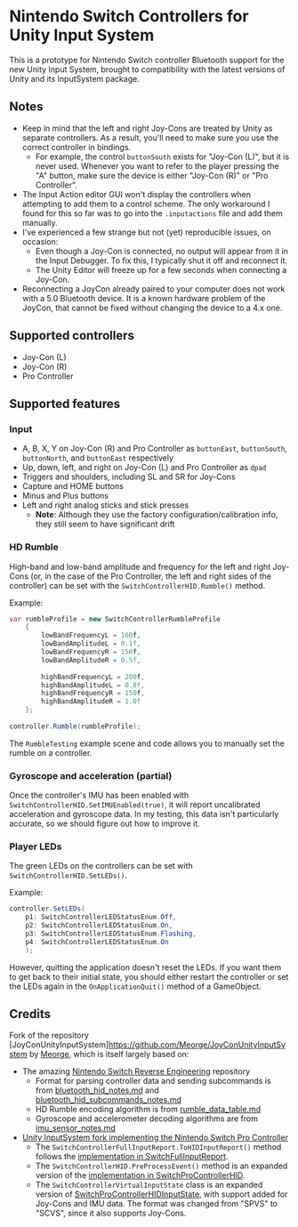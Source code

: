 # Nintendo Switch Controllers for Unity Input System

This is a prototype for Nintendo Switch controller Bluetooth support for the new Unity Input System, brought to compatibility with the latest versions of Unity and its InputSystem package.

## Notes

- Keep in mind that the left and right Joy-Cons are treated by Unity as separate controllers. As a result, you'll need to make sure you use the correct controller in bindings.
  - For example, the control `buttonSouth` exists for "Joy-Con (L)", but it is never used. Whenever you want to refer to the player pressing the "A" button, make sure the device is either "Joy-Con (R)" or "Pro Controller".
- The Input Action editor GUI won't display the controllers when attempting to add them to a control scheme. The only workaround I found for this so far was to go into the `.inputactions` file and add them manually.
- I've experienced a few strange but not (yet) reproducible issues, on occasion:
  - Even though a Joy-Con is connected, no output will appear from it in the Input Debugger. To fix this, I typically shut it off and reconnect it.
  - The Unity Editor will freeze up for a few seconds when connecting a Joy-Con.
- Reconnecting a JoyCon already paired to your computer does not work with a 5.0 Bluetooth device. It is a known hardware problem of the JoyCon, that cannot be fixed without changing the device to a 4.x one.

## Supported controllers

- Joy-Con (L)
- Joy-Con (R)
- Pro Controller

## Supported features

### Input

- A, B, X, Y on Joy-Con (R) and Pro Controller as `buttonEast`, `buttonSouth`, `buttonNorth`, and `buttonEast` respectively
- Up, down, left, and right on Joy-Con (L) and Pro Controller as `dpad`
- Triggers and shoulders, including SL and SR for Joy-Cons
- Capture and HOME buttons
- Minus and Plus buttons
- Left and right analog sticks and stick presses
  - **Note**: Although they use the factory configuration/calibration info, they still seem to have significant drift

### HD Rumble

High-band and low-band amplitude and frequency for the left and right Joy-Cons (or, in the case of the Pro Controller, the left and right sides of the controller) can be set with the `SwitchControllerHID.Rumble()` method.

Example:

```c#
var rumbleProfile = new SwitchControllerRumbleProfile
    {
        lowBandFrequencyL = 160f,
        lowBandAmplitudeL = 0.1f,
        lowBandFrequencyR = 150f,
        lowBandAmplitudeR = 0.5f,
        
        highBandFrequencyL = 200f,
        highBandAmplitudeL = 0.8f,
        highBandFrequencyR = 150f,
        highBandAmplitudeR = 1.0f
    };
        
controller.Rumble(rumbleProfile);
```

The `RumbleTesting` example scene and code allows you to manually set the rumble on a controller.

### Gyroscope and acceleration (partial)

Once the controller's IMU has been enabled with `SwitchControllerHID.SetIMUEnabled(true)`, it will report uncalibrated acceleration and gyroscope data. In my testing, this data isn't particularly accurate, so we should figure out how to improve it.

### Player LEDs

The green LEDs on the controllers can be set with `SwitchControllerHID.SetLEDs()`. 

Example:
```c#
controller.SetLEDs(
    p1: SwitchControllerLEDStatusEnum.Off,
    p2: SwitchControllerLEDStatusEnum.On,
    p3: SwitchControllerLEDStatusEnum.Flashing,
    p4: SwitchControllerLEDStatusEnum.On
    );
```

However, quitting the application doesn't reset the LEDs. If you want them to get back to their initial state, you should either restart the controller or set the LEDs again in the `OnApplicationQuit()` method of a GameObject.

## Credits

Fork of the repository [JoyConUnityInputSystem]https://github.com/Meorge/JoyConUnityInputSystem by [Meorge](https://github.com/Meorge), which is itself largely based on: 

- The amazing [Nintendo Switch Reverse Engineering](https://github.com/dekuNukem/Nintendo_Switch_Reverse_Engineering) repository
  - Format for parsing controller data and sending subcommands is from [bluetooth_hid_notes.md](https://github.com/dekuNukem/Nintendo_Switch_Reverse_Engineering/blob/master/bluetooth_hid_notes.md) and [bluetooth_hid_subcommands_notes.md](https://github.com/dekuNukem/Nintendo_Switch_Reverse_Engineering/blob/master/bluetooth_hid_subcommands_notes.md)
  - HD Rumble encoding algorithm is from [rumble_data_table.md](https://github.com/dekuNukem/Nintendo_Switch_Reverse_Engineering/blob/master/rumble_data_table.md)
  - Gyroscope and accelerometer decoding algorithms are from [imu_sensor_notes.md](https://github.com/dekuNukem/Nintendo_Switch_Reverse_Engineering/blob/master/imu_sensor_notes.md)
- [Unity InputSystem fork implementing the Nintendo Switch Pro Controller](https://github.com/Unity-Technologies/InputSystem/pull/1471)
  - The `SwitchControllerFullInputReport.ToHIDInputReport()` method follows the [implementation in SwitchFullInputReport](https://github.com/Unity-Technologies/InputSystem/blob/67a8605dc8d2bb67d251117cbe0e371d043e7a13/Packages/com.unity.inputsystem/InputSystem/Plugins/Switch/SwitchProControllerHID.cs#L360).
  - The `SwitchControllerHID.PreProcessEvent()` method is an expanded version of the [implementation in SwitchProControllerHID](https://github.com/Unity-Technologies/InputSystem/blob/67a8605dc8d2bb67d251117cbe0e371d043e7a13/Packages/com.unity.inputsystem/InputSystem/Plugins/Switch/SwitchProControllerHID.cs#L213).
  - The `SwitchControllerVirtualInputState` class is an expanded version of [SwitchProControllerHIDInputState](https://github.com/Unity-Technologies/InputSystem/blob/67a8605dc8d2bb67d251117cbe0e371d043e7a13/Packages/com.unity.inputsystem/InputSystem/Plugins/Switch/SwitchProControllerHID.cs#L20), with support added for Joy-Cons and IMU data. The format was changed from "SPVS" to "SCVS", since it also supports Joy-Cons.
